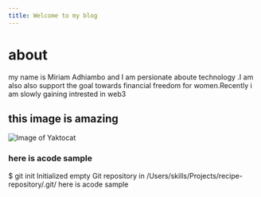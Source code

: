 ```yaml
---
title: Welcome to my blog
---
```

# about
my name is Miriam Adhiambo and I am persionate aboute technology .I am also also support the goal towards financial freedom for women.Recently i am slowly gaining intrested in web3
## this image is amazing
![Image of Yaktocat](https://octodex.github.com/images/yaktocat.png)

### here is acode sample
$ git init
Initialized empty Git repository in /Users/skills/Projects/recipe-repository/.git/ here is acode sample

